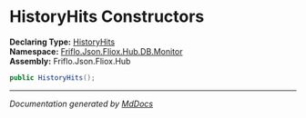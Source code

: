 ﻿<!--  
  <auto-generated>   
    The contents of this file were generated by a tool.  
    Changes to this file may be list if the file is regenerated  
  </auto-generated>   
-->

# HistoryHits Constructors

**Declaring Type:** [HistoryHits](../index.md)  
**Namespace:** [Friflo.Json.Fliox.Hub.DB.Monitor](../../index.md)  
**Assembly:** Friflo.Json.Fliox.Hub

```csharp
public HistoryHits();
```
___

*Documentation generated by [MdDocs](https://github.com/ap0llo/mddocs)*
